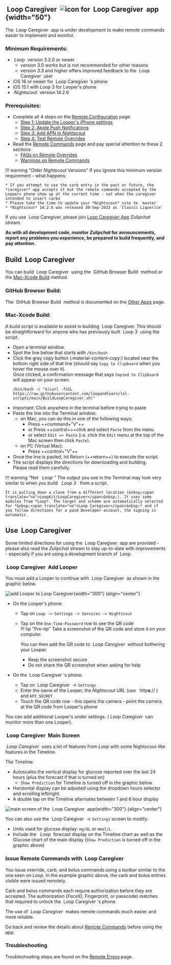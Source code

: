 ## &nbsp;<span translate="no">Loop Caregiver</span>&nbsp;   ![icon for &nbsp;<span translate="no">Loop Caregiver</span>&nbsp; app](img/lcg-icon.jpg){width="50"}

The &nbsp;<span translate="no">Loop Caregiver</span>&nbsp; app is under development to make remote commands easier to implement and monitor.

### Minimum Requirements:

* &nbsp;<span translate="no">Loop</span>&nbsp; version 3.2.0 or newer
    * version 3.0 works but is not recommended for other reasons
    * version 3.3 and higher offers improved feedback to the &nbsp;<span translate="no">Loop Caregiver</span>&nbsp; user
* iOS 16 or newer for &nbsp;<span translate="no">Loop Caregiver</span>&nbsp;&#39;s phone
* iOS 15.1 with *Loop* 3 for Looper&#39;s phone
* &nbsp;<span translate="no">Nightscout</span>&nbsp; version 14.2.6

### Prerequisites:

* Complete all 4 steps on the [Remote Configuration](remote-config.md) page:
    * [Step 1: Update the Looper's iPhone settings](remote-config.md#step-1-update-the-loopers-iphone-settings)
    * [Step 2: Apple Push Notifications](remote-config.md#step-2-apple-push-notifications)
    * [Step 3: Add APN to Nightscout](remote-config.md#step-3-add-apn-to-nightscout)
    * [Step 4: Test Remote Overrides](remote-config.md#step-4-test-remote-overrides)
* Read the [Remote Commands](remote-commands.md) page and pay special attention to these 2 sections
    * [FAQs on Remote Overrides](remote-commands.md#faqs-on-remote-overrides)
    * [Warnings on Remote Commands](remote-commands.md#warnings-on-remote-commands)

!!! warning "Older *Nightscout* Versions"
    If you ignore this minimum version requirement - what happens:

    * If you attempt to use the carb entry in the past or future, the *caregiver* app accepts it but the remote commands accepted by the Loopers phone show up at the current time - not when the caregiver intended to insert carbs
    * Please take the time to update your *Nightscout* site to `master`
    * *Nightscout* 14.2.6 was released 30-Sep-2022 as `Classic Liquorice`

If you use &nbsp;<span translate="no">Loop Caregiver</span>, please join [<span translate="no">Loop Caregiver App</span>](https://loop.zulipchat.com/#narrow/stream/358458-Loop-Caregiver-App) *Zulipchat* stream.

**As with all development code, monitor *Zulipchat* for announcements, report any problems you experience, be prepared to build frequently, and pay attention.**

## Build &nbsp;<span translate="no">Loop Caregiver</span>

You can build &nbsp;<span translate="no">Loop Caregiver</span>&nbsp; using the &nbsp;<span translate="no">GitHub Browser Build</span>&nbsp; method or the [<span translate="no">Mac-Xcode Build</span>](#mac-xcode-build) method.

### GitHub Browser Build:

The &nbsp;<span translate="no">GitHub Browser Build</span>&nbsp; method is documented on the [Other Apps](../gh-actions/gh-other-apps.md) page.

### Mac-Xcode Build:

A build script is available to assist in building &nbsp;<span translate="no">Loop Caregiver</span>. This should be straightforward for anyone who has previously built &nbsp;<span translate="no">Loop 3</span>&nbsp; using the script.

- Open a terminal window. 
- Spot the line below that starts with `/bin/bash`
- Click the gray copy button (:material-content-copy:) located near the bottom right side of that line  (should say `Copy to Clipboard` when you hover the mouse over it).  
  Once clicked, a confirmation message that says `Copied to Clipboard` will appear on your screen.
    ``` { .bash .copy  title="Copy and Paste to start the BuildLoopCaregiver script" }
    /bin/bash -c "$(curl -fsSL https://raw.githubusercontent.com/loopandlearn/lnl-scripts/main/BuildLoopCaregiver.sh)"
    ```
- Important: Click anywhere in the terminal before trying to paste
- Paste the line into the Terminal window.  
    - on Mac, you can do this in one of the following ways:
        - Press ++command+"V"++ 
        - or Press ++control+++click and select `Paste` from the menu 
        - or select `Edit => Paste` (i.e. click the `Edit` menu at the top of the Mac screen then click `Paste`).
    - on PC (Virtual Mac): 
        - Press ++control+"V"++
- Once the line is pasted, hit Return (++return++) to execute the script. 
- The script displays the directions for downloading and building.    
    Please read them carefully.

!!! warning "Not &nbsp;*&nbsp;<span translate="no">Loop</span>&nbsp;*"
    The output you see in the Terminal may look very similar to when you build &nbsp;*&nbsp;<span translate="no">Loop 3</span>&nbsp;*&nbsp; from a script.
    
    It is pulling down a clone from a different location (&nbsp;<span translate="no">LoopKit/LoopCaregiver</span>&nbsp;). It uses some modules from *Loop*. The target and scheme are automatically selected for *&nbsp;<span translate="no">Loop Caregiver</span>&nbsp;* and if you follow directions for a paid Developer account, the signing is automatic.

## Use &nbsp;<span translate="no">Loop Caregiver</span>

Some limited directions for using the &nbsp;<span translate="no">Loop Caregiver</span>&nbsp; app are provided - please also read the *Zulipchat* stream to stay up-to-date with improvements - especially if you are using a development branch of &nbsp;<span translate="no">Loop</span>.

### &nbsp;<span translate="no">Loop Caregiver</span>&nbsp; Add Looper

You must add a Looper to continue with &nbsp;<span translate="no">Loop Caregiver</span>&nbsp; as shown in the graphic below.

![add Looper to Loop Caregiver](img/lcg-add-looper.png){width="300"}
{align="center"}

* On the Looper&#39;s phone:
    * Tap on `Loop -> Settings -> Services -> Nightscout`
    * Tap on the `One-Time-Password` row to see the QR code  
    !!! tip "Pro-tip"
        Take a screenshot of the QR code and store it on your computer.
        
        You can then add the QR code to *&nbsp;<span translate="no">Loop Caregiver</span>&nbsp;* without bothering your Looper.

        * Keep the screenshot secure
        * Do not share the QR screenshot when asking for help

* On the &nbsp;<span translate="no">Loop Caregiver</span>&nbsp;&#39;s phone:
    * Tap on &nbsp;<span translate="no">Loop Caregiver</span>&nbsp; -> `Settings`
    * Enter the name of the Looper, the *Nightscout* URL (use &nbsp;<span translate="no"> http**s**://</span>&nbsp;) and `API_SECRET`
    * Touch the QR code row - this opens the camera - point the camera at the QR code from Looper's phone

You can add additional Looper's under settings. (*&nbsp;<span translate="no">Loop Caregiver</span>&nbsp;* can monitor more than one Looper).

### &nbsp;<span translate="no">Loop Caregiver</span>&nbsp; Main Screen

*&nbsp;<span translate="no">Loop Caregiver</span>&nbsp;* uses a lot of features from *Loop* with some Nightscout-like features in the Timeline.

The Timeline:

* Autoscales the vertical display for glucose reported over the last 24 hours (plus the forecast if that is turned on)
    * `Show Prediction` for Timeline is turned off in the graphic below.
* Horizontal display can be adjusted using the dropdown hours selector and scrolling left/right.
* A double tap on the Timeline alternates between 1 and 6 hour display

![main screen of the &nbsp;<span translate="no">Loop Caregiver</span>&nbsp; app](img/lcg-main.jpg){width="300"}
{align="center"}


You can also use the &nbsp;<span translate="no">Loop Caregiver</span>&nbsp; -> `Settings` screen to modify:

* Units used for glucose display: `mg/dL` or `mmol/L`
* Include the &nbsp;*&nbsp;<span translate="no">Loop</span>&nbsp;* forecast display on the Timeline chart as well as the Glucose chart of the main display (`Show Prediction` is turned off in the graphic above)

### Issue Remote Commands with &nbsp;<span translate="no">Loop Caregiver</span>

You issue override, carb, and bolus commands using a toolbar similar to the one seen on *Loop*. In the example graphic above, the carb and bolus entries visible were issued remotely.

Carb and bolus commands each require authorization before they are accepted. The authorization (*FaceID*, Fingerprint, or passcode) matches that required to unlock the &nbsp;<span translate="no">Loop Caregiver</span>&nbsp;&#39;s phone.

The use of *&nbsp;<span translate="no">Loop Caregiver</span>&nbsp;* makes remote commands much easier and more reliable.

Go back and review the details about [Remote Commands](remote-commands.md) before using the app.

### Troubleshooting

Troubleshooting steps are found on the [Remote Errors](remote-errors.md) page.